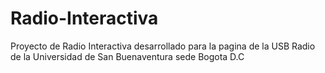# Radio-Interactiva
Proyecto de Radio Interactiva desarrollado para la pagina de la USB Radio de la Universidad de San Buenaventura sede Bogota D.C
